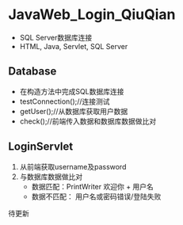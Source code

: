 # JavaWeb_Login_QiuQian
- SQL Server数据库连接
- HTML, Java, Servlet, SQL Server

## Database

- 在构造方法中完成SQL数据库连接
- testConnection();//连接测试
- getUser();//从数据库获取用户数据
- check();//前端传入数据和数据库数据做比对

## LoginServlet

1. 从前端获取username及password
2. 与数据库数据做比对
   - 数据匹配：PrintWriter 欢迎你 + 用户名
   - 数据不匹配： 用户名或密码错误/登陆失败

待更新